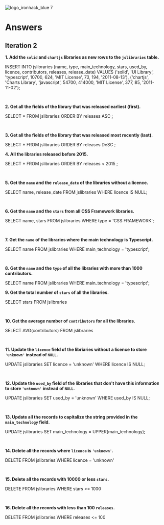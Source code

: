 ![logo_ironhack_blue 7](https://user-images.githubusercontent.com/23629340/40541063-a07a0a8a-601a-11e8-91b5-2f13e4e6b441.png)

# Answers

## Iteration 2

**1. Add the `solid` and `chartjs` libraries as new rows to the `jslibraries`
table.**

INSERT INTO jslibraries (name, type, main_technology, stars, used_by, licence,
contributors, releases, release_date) VALUES ('solid', 'UI Library',
'typescript', 10700, 624, 'MIT License', 73, 194, '2011-08-13'), ('chartjs',
'Charts Library', 'javascript', 54700, 414000, 'MIT License', 377, 85,
'2011-11-02');

<br>

**2. Get all the fields of the library that was released earliest (first).**

SELECT \* FROM jslibraries ORDER BY releases ASC ;

<br>

**3. Get all the fields of the library that was released most recently (last).**

SELECT \* FROM jslibraries ORDER BY releases DeSC ; <br>

**4. All the libraries released before 2015.**

SELECT \* FROM jslibraries ORDER BY releases < 2015 ;

<br>

**5. Get the `name` and the `release_date` of the libraries without a licence.**

SELECT name, release_date FROM jslibraries WHERE licence IS NULL;

<br>

**6. Get the `name` and the `stars` from all CSS Framework libraries.**

SELECT name, stars FROM jslibraries WHERE type = 'CSS FRAMEWORK';

<br>

**7. Get the `name` of the libraries where the main technology is Typescript.**

SELECT name FROM jslibraries WHERE main_technology = 'typescript';

<br>

**8. Get the `name` and the `type` of all the libraries with more than 1000
contributors.**

SELECT name FROM jslibraries WHERE main_technology = 'typescript'; <br>

**9. Get the total number of `stars` of all the libraries.**

SELECT stars FROM jslibraries

<br>

**10. Get the average number of `contributors` for all the libraries.**

SELECT AVG(contributors) FROM jslibraries

<br>

**11. Update the `licence` field of the libriaries without a licence to store
`'unknown'` instead of `NULL`.**

UPDATE jslibraries SET licence = 'unknown' WHERE licence IS NULL;

<br>

**12. Update the `used_by` field of the libraries that don't have this
information to store `'unknown'` instead of `NULL`.**

UPDATE jslibraries SET used_by = 'unknown' WHERE used_by IS NULL;

<br>

**13. Update all the records to capitalize the string provided in the
`main_technology` field.**

UPDATE jslibraries SET main_technology = UPPER(main_technology);

<br>

**14. Delete all the records where `licence` is `'unknown'`.**

DELETE FROM jslibraries WHERE licence = 'unknown'

<br>

**15. Delete all the records with 10000 or less `stars`.**

DELETE FROM jslibraries WHERE stars <= 1000

<br>

**16. Delete all the records with less than 100 `releases`.**

DELETE FROM jslibraries WHERE releases <= 100 <br>
